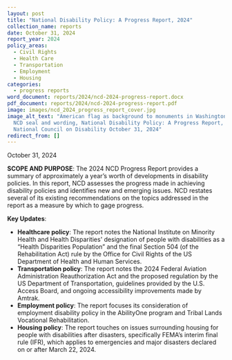 ```yaml
---
layout: post
title: "National Disability Policy: A Progress Report, 2024"
collection_name: reports
date: October 31, 2024
report_year: 2024
policy_areas:
  - Civil Rights
  - Health Care
  - Transportation
  - Employment
  - Housing
categories:
  - progress reports
word_document: reports/2024/ncd-2024-progress-report.docx
pdf_document: reports/2024/ncd-2024-progress-report.pdf
image: images/ncd_2024_progress_report_cover.jpg
image_alt_text: "American flag as background to monuments in Washington, D.C.
  NCD seal and wording, National Disability Policy: A Progress Report, 2024
  National Council on Disability October 31, 2024"
redirect_from: []
---
```

October 31, 2024

**SCOPE AND PURPOSE**: The 2024 NCD Progress Report provides a summary of approximately a year’s worth of developments in disability policies. In this report, NCD assesses the progress made in achieving disability policies and identifies new and emerging issues. NCD restates several of its existing recommendations on the topics addressed in the report as a measure by which to gage progress.

**Key Updates**:

* **Healthcare policy**: The report notes the National Institute on Minority Health and Health Disparities' designation of people with disabilities as a “Health Disparities Population” and the final Section 504 (of the Rehabilitation Act) rule by the Office for Civil Rights of the US Department of Health and Human Services.
*  **Transportation policy**: The report notes the 2024 Federal Aviation Administration Reauthorization Act and the proposed regulation by the US Department of Transportation, guidelines provided by the U.S. Access Board, and ongoing accessibility improvements made by Amtrak.
* **Employment policy**: The report focuses its consideration of employment disability policy in the AbilityOne program and Tribal Lands Vocational Rehabilitation.
*  **Housing policy**: The report touches on issues surrounding housing for people with disabilities after disasters, specifically FEMA’s interim final rule (IFR), which applies to emergencies and major disasters declared on or after March 22, 2024.
